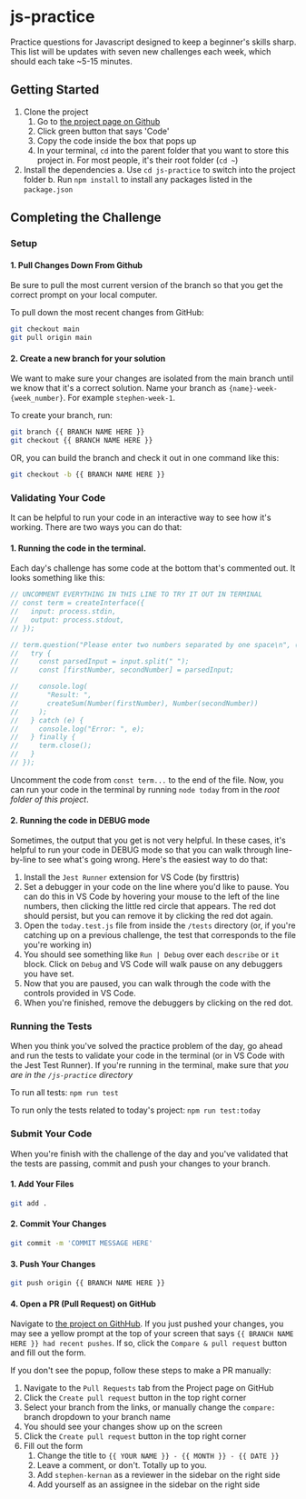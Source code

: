 # js-practice
Practice questions for Javascript designed to keep a beginner's skills sharp. This list will be updates with seven new challenges each week, which should each take ~5-15 minutes. 

## Getting Started

1. Clone the project
   1. Go to [the project page on Github](https://github.com/stephen-kernan/js-practice)
   2. Click green button that says 'Code'
   3. Copy the code inside the box that pops up
   4. In your terminal, `cd` into the parent folder that you want to store this project in. For most people, it's their root folder (`cd ~`)
2. Install the dependencies
  a. Use `cd js-practice` to switch into the project folder
  b. Run `npm install` to install any packages listed in the `package.json`


## Completing the Challenge

### Setup

#### 1. Pull Changes Down From Github

Be sure to pull the most current version of the branch so that you get the correct prompt on your local computer.

To pull down the most recent changes from GitHub:
```sh
git checkout main
git pull origin main
```

#### 2. Create a new branch for your solution

We want to make sure your changes are isolated from the main branch until we know that it's a correct solution. Name your branch as `{name}-week-{week_number}`. For example `stephen-week-1`.

To create your branch, run:
```sh
git branch {{ BRANCH NAME HERE }}
git checkout {{ BRANCH NAME HERE }}
```

OR, you can build the branch and check it out in one command like this:
```sh
git checkout -b {{ BRANCH NAME HERE }}
```

### Validating Your Code

It can be helpful to run your code in an interactive way to see how it's working. There are two ways you can do that:

#### 1. Running the code in the terminal.

Each day's challenge has some code at the bottom that's commented out. It looks something like this:

```js
// UNCOMMENT EVERYTHING IN THIS LINE TO TRY IT OUT IN TERMINAL
// const term = createInterface({
//   input: process.stdin,
//   output: process.stdout,
// });

// term.question("Please enter two numbers separated by one space\n", (input) => {
//   try {
//     const parsedInput = input.split(" ");
//     const [firstNumber, secondNumber] = parsedInput;

//     console.log(
//       "Result: ",
//       createSum(Number(firstNumber), Number(secondNumber))
//     );
//   } catch (e) {
//     console.log("Error: ", e);
//   } finally {
//     term.close();
//   }
// });
```

Uncomment the code from `const term...`  to the end of the file. Now, you can run your code in the terminal by running `node today` from in the *root folder of this project*.

#### 2. Running the code in DEBUG mode

Sometimes, the output that you get is not very helpful. In these cases, it's helpful to run your code in DEBUG mode so that you can walk through line-by-line to see what's going wrong. Here's the easiest way to do that:

1. Install the `Jest Runner` extension for VS Code (by firsttris)
2. Set a debugger in your code on the line where you'd like to pause. You can do this in VS Code by hovering your mouse to the left of the line numbers, then clicking the little red circle that appears. The red dot should persist, but you can remove it by clicking the red dot again.
3. Open the `today.test.js` file from inside the `/tests` directory (or, if you're catching up on a previous challenge, the test that corresponds to the file you're working in)
4. You should see something like `Run | Debug` over each `describe` or `it` block. Click on `Debug` and VS Code will walk pause on any debuggers you have set. 
5. Now that you are paused, you can walk through the code with the controls provided in VS Code.
6. When you're finished, remove the debuggers by clicking on the red dot.

### Running the Tests

When you think you've solved the practice problem of the day, go ahead and run the tests to validate your code in the terminal (or in VS Code with the Jest Test Runner). If you're running in the terminal, make sure that *you are in the `/js-practice` directory*

To run all tests:
`npm run test`

To run only the tests related to today's project:
`npm run test:today`

### Submit Your Code

When you're finish with the challenge of the day and you've validated that the tests are passing, commit and push your changes to your branch.

#### 1. Add Your Files

```sh
git add .
```

#### 2. Commit Your Changes

```sh
git commit -m 'COMMIT MESSAGE HERE'
```

#### 3. Push Your Changes

```sh
git push origin {{ BRANCH NAME HERE }}
```

#### 4. Open a PR (Pull Request) on GitHub

Navigate to [the project on GithHub](https://github.com/stephen-kernan/js-practice). If you just pushed your changes, you may see a yellow prompt at the top of your screen that says `{{ BRANCH NAME HERE }} had recent pushes`. If so, click the `Compare & pull request` button and fill out the form.

If you don't see the popup, follow these steps to make a PR manually:

1. Navigate to the `Pull Requests` tab from the Project page on GitHub
2. Click the `Create pull request` button in the top right corner
3. Select your branch from the links, or manually change the `compare:` branch dropdown to your branch name
4. You should see your changes show up on the screen
5. Click the `Create pull request` button in the top right corner
6. Fill out the form
   1. Change the title to `{{ YOUR NAME }} - {{ MONTH }} - {{ DATE }}`
   2. Leave a comment, or don't. Totally up to you.
   3. Add `stephen-kernan` as a reviewer in the sidebar on the right side
   4. Add yourself as an assignee in the sidebar on the right side